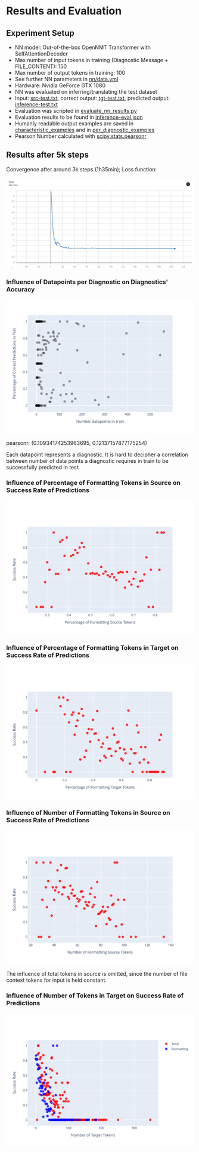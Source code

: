 # Results and Evaluation

## Experiment Setup

* NN model: Out-of-the-box OpenNMT Transformer with SelfAttentionDecoder
* Max number of input tokens in training (Diagnostic Message + FILE_CONTENT): 150
* Max number of output tokens in training: 100
* See further NN parameters in [nn/data.yml](nn/data.yml)
* Hardware: Nvidia GeForce GTX 1080
* NN was evaluated on inferring/translating the test dataset
* Input: [src-test.txt](../src-test.txt), correct output: [tgt-test.txt](../tgt-test.txt), predicted output: [inference-test.txt](inference-test.txt)
* Evaluation was scripted in [evaluate_nn_results.py](/evaluate_nn_results.py)
* Evaluation results to be found in [inference-eval.json](inference-eval.json)
* Humanly readable output examples are saved in [characteristic_examples](characteristic_examples) and in [per_diagnostic_examples](per_diagnostic_examples)
* Pearson Number calculated with [scipy.stats.pearsonr](https://docs.scipy.org/doc/scipy/reference/generated/scipy.stats.pearsonr.html)

## Results after 5k steps

Convergence after around 3k steps (1h35min); Loss function:

![Loss Function](loss_function_20k_steps.png)

### Influence of Datapoints per Diagnostic on Diagnostics' Accuracy

![Impact data per Diagnostic on Accuracy](imitate_impact_data_on_accuracy.svg)

pearsonr: (0.10934174253963695, 0.12137157877175254)

Each datapoint represents a diagnostic. It is hard to decipher a correlation between number of data points a diagnostic requires in train to be successfully predicted in test.

### Influence of Percentage of **Formatting** Tokens in Source on Success Rate of Predictions

![Source Formatting Percentage vs Success Rate](imitate_success_rate_formatting_perc_src.svg)

### Influence of Percentage of **Formatting** Tokens in Target on Success Rate of Predictions

![Target Formatting Percentage vs Success Rate](imitate_success_rate_formatting_perc_tgt.svg)

### Influence of Number of **Formatting** Tokens in Source on Success Rate of Predictions

![Source Formatting Length vs Success Rate](imitate_success_rate_formatting_len_src.svg)

The influence of total tokens in source is omitted, since the number of file context tokens for input is held constant.

### Influence of Number of Tokens in Target on Success Rate of Predictions

![Target Length vs Success Rate](imitate_success_rate_tgt_len.svg)
